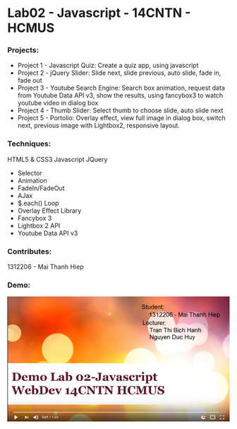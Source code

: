 # Lab02 - Javascript - 14CNTN - HCMUS

### Projects:
- Project 1 - Javascript Quiz: Create a quiz app, using javascript
- Project 2 - jQuery Slider: Slide next, slide previous, auto slide, fade in, fade out 
- Project 3 - Youtube Search Engine: Search box animation, request data from Youtube Data API v3, show the results, using fancybox3 to watch youtube video in dialog box
- Project 4 - Thumb Slider: Select thumb to choose slide, auto slide next
- Project 5 - Portolio: Overlay effect, view full image in dialog box, switch next, previous image with Lightbox2, responsive layout.

### Techniques:
HTML5 & CSS3
Javascript
JQuery
- Selector
- Animation
- FadeIn/FadeOut
- AJax
- $.each() Loop
- Overlay Effect
Library
- Fancybox 3
- Lightbox 2
API
- Youtube Data API v3

### Contributes: 
1312206 - Mai Thanh Hiep

### Demo:
[![Video Demo](https://raw.githubusercontent.com/hiepxuan2008/lab02-javascript-14cntn-hcmus/master/YoutubeThumb.png)](https://www.youtube.com/watch?v=ggO1szCX3pA "Demo Lab02 - Javascript | WebDev 14CNTN HCMUS")
